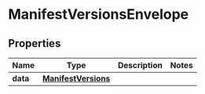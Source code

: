 
# ManifestVersionsEnvelope

## Properties
Name | Type | Description | Notes
------------ | ------------- | ------------- | -------------
**data** | [**ManifestVersions**](ManifestVersions.md) |  | 



